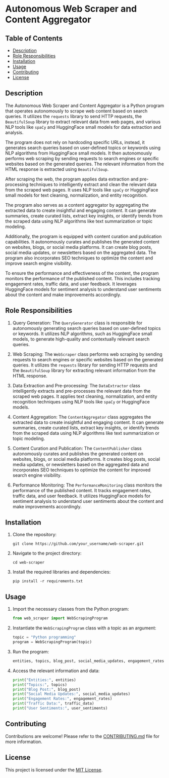 # Autonomous Web Scraper and Content Aggregator

## Table of Contents

- [Description](#description)
- [Role Responsibilities](#role-responsibilities)
- [Installation](#installation)
- [Usage](#usage)
- [Contributing](#contributing)
- [License](#license)

## Description

The Autonomous Web Scraper and Content Aggregator is a Python program that operates autonomously to scrape web content based on search queries. It utilizes the `requests` library to send HTTP requests, the `BeautifulSoup` library to extract relevant data from web pages, and various NLP tools like `spaCy` and HuggingFace small models for data extraction and analysis.

The program does not rely on hardcoding specific URLs, instead, it generates search queries based on user-defined topics or keywords using NLP algorithms from HuggingFace small models. It then autonomously performs web scraping by sending requests to search engines or specific websites based on the generated queries. The relevant information from the HTML response is extracted using `BeautifulSoup`.

After scraping the web, the program applies data extraction and pre-processing techniques to intelligently extract and clean the relevant data from the scraped web pages. It uses NLP tools like `spaCy` or HuggingFace small models for text cleaning, normalization, and entity recognition.

The program also serves as a content aggregator by aggregating the extracted data to create insightful and engaging content. It can generate summaries, create curated lists, extract key insights, or identify trends from the scraped data using NLP algorithms like text summarization or topic modeling.

Additionally, the program is equipped with content curation and publication capabilities. It autonomously curates and publishes the generated content on websites, blogs, or social media platforms. It can create blog posts, social media updates, or newsletters based on the aggregated data. The program also incorporates SEO techniques to optimize the content and improve search engine visibility.

To ensure the performance and effectiveness of the content, the program monitors the performance of the published content. This includes tracking engagement rates, traffic data, and user feedback. It leverages HuggingFace models for sentiment analysis to understand user sentiments about the content and make improvements accordingly.

## Role Responsibilities

1. Query Generation: The `QueryGenerator` class is responsible for autonomously generating search queries based on user-defined topics or keywords. It utilizes NLP algorithms, such as HuggingFace small models, to generate high-quality and contextually relevant search queries.

2. Web Scraping: The `WebScraper` class performs web scraping by sending requests to search engines or specific websites based on the generated queries. It utilizes the `requests` library for sending HTTP requests and the `BeautifulSoup` library for extracting relevant information from the HTML response.

3. Data Extraction and Pre-processing: The `DataExtractor` class intelligently extracts and pre-processes the relevant data from the scraped web pages. It applies text cleaning, normalization, and entity recognition techniques using NLP tools like `spaCy` or HuggingFace models.

4. Content Aggregation: The `ContentAggregator` class aggregates the extracted data to create insightful and engaging content. It can generate summaries, create curated lists, extract key insights, or identify trends from the scraped data using NLP algorithms like text summarization or topic modeling.

5. Content Curation and Publication: The `ContentPublisher` class autonomously curates and publishes the generated content on websites, blogs, or social media platforms. It creates blog posts, social media updates, or newsletters based on the aggregated data and incorporates SEO techniques to optimize the content for improved search engine visibility.

6. Performance Monitoring: The `PerformanceMonitoring` class monitors the performance of the published content. It tracks engagement rates, traffic data, and user feedback. It utilizes HuggingFace models for sentiment analysis to understand user sentiments about the content and make improvements accordingly.

## Installation

1. Clone the repository:
   ```
   git clone https://github.com/your_username/web-scraper.git
   ```

2. Navigate to the project directory:
   ```
   cd web-scraper
   ```

3. Install the required libraries and dependencies:
   ```
   pip install -r requirements.txt
   ```

## Usage

1. Import the necessary classes from the Python program:
   ```python
   from web_scraper import WebScrapingProgram
   ```

2. Instantiate the `WebScrapingProgram` class with a topic as an argument:
   ```python
   topic = "Python programming"
   program = WebScrapingProgram(topic)
   ```

3. Run the program:
   ```python
   entities, topics, blog_post, social_media_updates, engagement_rates, traffic_data, user_sentiments = program.run_program()
   ```

4. Access the relevant information and data:
   ```python
   print("Entities:", entities)
   print("Topics:", topics)
   print("Blog Post:", blog_post)
   print("Social Media Updates:", social_media_updates)
   print("Engagement Rates:", engagement_rates)
   print("Traffic Data:", traffic_data)
   print("User Sentiments:", user_sentiments)
   ```

## Contributing

Contributions are welcome! Please refer to the [CONTRIBUTING.md](CONTRIBUTING.md) file for more information.

## License

This project is licensed under the [MIT License](LICENSE).